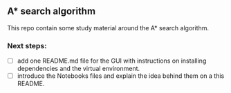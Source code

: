 ## A* search algorithm
This repo contain some study material around the A* search algorithm.

### Next steps:
- [ ] add one README.md file for the GUI with instructions on installing dependencies and the virtual environment.
- [ ] introduce the Notebooks files and explain the idea behind them on a this README.
